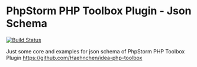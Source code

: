 # PhpStorm PHP Toolbox Plugin - Json Schema

[![Build Status](https://travis-ci.org/Haehnchen/idea-php-toolbox-json-files.svg?branch=master)](https://travis-ci.org/Haehnchen/idea-php-toolbox-json-files)

Just some core and examples for json schema of PhpStorm PHP Toolbox Plugin
https://github.com/Haehnchen/idea-php-toolbox

